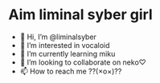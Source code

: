 # Aim liminal syber girl

- 👋 Hi, I’m @liminalsyber
- 👀 I’m interested in vocaloid
- 🌱 I’m currently learning miku
- 💞️ I’m looking to collaborate on neko♡
- 📫 How to reach me ??(×o×)??

<!---
liminalsyber/liminalsyber is a ✨ special ✨ repository because its `README.md` (this file) appears on your GitHub profile.
You can click the Preview link to take a look at your changes.
https://mobile.twitter.com/klt4seasb4a1nba>
